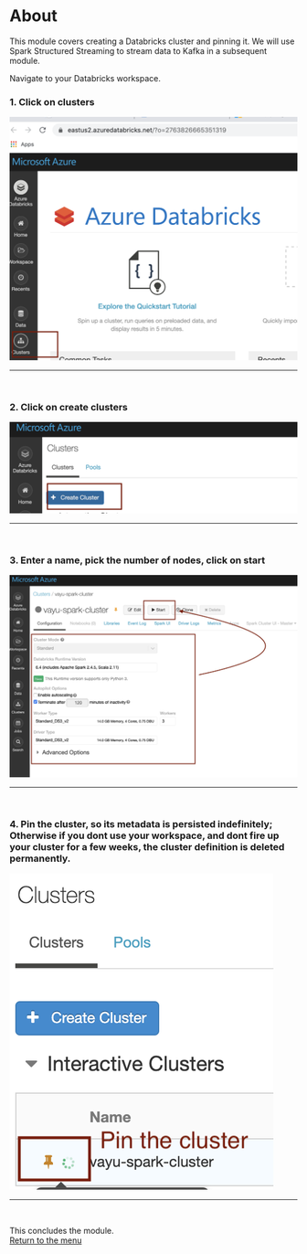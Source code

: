 

# About

This module covers creating a Databricks cluster and pinning it.  We will use Spark Structured Streaming to stream data to Kafka in a subsequent module.<br>

Navigate to your Databricks workspace.


### 1. Click on clusters
![CreateStorage01](images/04-databricks-08.png)
<br>
<hr>
<br>

### 2. Click on create clusters
![CreateStorage02](images/04-databricks-09.png)
<br>
<hr>
<br>

### 3. Enter a name, pick the number of nodes, click on start 
![CreateStorage03](images/04-databricks-10.png)
<br>
<hr>
<br>


### 4. Pin the cluster, so its metadata is persisted indefinitely; Otherwise if you dont use your workspace, and dont fire up your cluster for a few weeks, the cluster definition is deleted permanently.
![CreateStorage05](images/04-databricks-11.png)
<br>
<hr>
<br>


This concludes the module.<br>
[Return to the menu](README.md)
